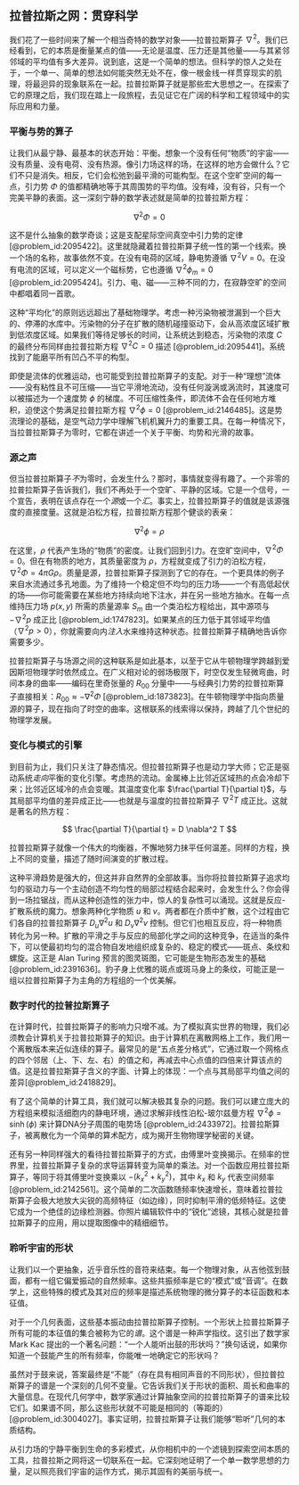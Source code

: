 ## 拉普拉斯之网：贯穿科学

我们花了一些时间来了解一个相当奇特的数学对象——拉普拉斯算子 $\nabla^2$。我们已经看到，它的本质是衡量某点的值——无论是温度、压力还是其他量——与其紧邻邻域的平均值有多大差异。说到底，这是一个简单的想法。但科学的惊人之处在于，一个单一、简单的想法如何能突然无处不在，像一根金线一样贯穿现实的肌理，将最迥异的现象联系在一起。拉普拉斯算子就是那些宏大思想之一。在探索了它的原理之后，我们现在踏上一段旅程，去见证它在广阔的科学和工程领域中的实际应用和力量。

### 平衡与势的算子

让我们从最宁静、最基本的状态开始：平衡。想象一个没有任何“物质”的宇宙——没有质量、没有电荷、没有热源。像引力场这样的场，在这样的地方会做什么？它们不只是消失。相反，它们会松弛到最平滑的可能构型。在这个空旷空间的每一点，引力势 $\Phi$ 的值都精确地等于其周围势的平均值。没有峰，没有谷，只有一个完美平静的表面。这一深刻宁静的数学表述就是简单的拉普拉斯方程：

$$ \nabla^2 \Phi = 0 $$

这不是什么抽象的数学奇谈；这是支配星际空间真空中引力势的定律 [@problem_id:2095422]。这里就隐藏着拉普拉斯算子统一性的第一个线索。换一个场的名称，故事依然不变。在没有电荷的区域，静电势遵循 $\nabla^2 V = 0$。在没有电流的区域，可以定义一个磁标势，它也遵循 $\nabla^2 \phi_m = 0$ [@problem_id:2095424]。引力、电、磁——三种不同的力，在寂静空旷的空间中都唱着同一首歌。

这种“平均化”的原则远远超出了基础物理学。考虑一种污染物被泄漏到一个巨大的、停滞的水库中。污染物的分子在扩散的随机碰撞驱动下，会从高浓度区域扩散到低浓度区域。如果我们等待足够长的时间，让系统达到稳态，污染物的浓度 $C$ 的最终分布同样由拉普拉斯方程 $\nabla^2 C = 0$ 描述 [@problem_id:2095441]。系统找到了能磨平所有凹凸不平的构型。

即使是流体的优雅运动，也可能受到拉普拉斯算子的支配。对于一种“理想”流体——没有粘性且不可压缩——当它平滑地流动，没有任何漩涡或涡流时，其速度可以被描述为一个速度势 $\phi$ 的梯度。不可压缩性条件，即流体不会在任何地方堆积，迫使这个势满足拉普拉斯方程 $\nabla^2 \phi = 0$ [@problem_id:2146485]。这是势流理论的基础，是空气动力学中理解飞机机翼升力的重要工具。在每一种情况下，当拉普拉斯算子为零时，它都在讲述一个关于平衡、均势和光滑的故事。

### 源之声

但当拉普拉斯算子*不*为零时，会发生什么？那时，事情就变得有趣了。一个非零的拉普拉斯算子告诉我们，我们不再处于一个空旷、平静的区域。它是一个信号，一个宣告，表明在该点存在一个*源*或一个*汇*。事实上，拉普拉斯算子的值就是该源强度的直接度量。这就是泊松方程，拉普拉斯方程那个健谈的表亲：

$$ \nabla^2 \phi = \rho $$

在这里，$\rho$ 代表产生场的“物质”的密度。让我们回到引力。在空旷空间中，$\nabla^2 \Phi = 0$。但在有物质的地方，其质量密度为 $\rho$，方程就变成了引力的泊松方程，$\nabla^2 \Phi = 4 \pi G \rho$。质量是源，拉普拉斯算子探测到了它的存在。一个更具体的例子来自水流通过多孔地面。为了维持一个稳定但不均匀的压力场——一个有高低起伏的场——你可能需要在某些地方持续向地下注水，并在另一些地方抽水。在每一点维持压力场 $p(x,y)$ 所需的质量源率 $S_m$ 由一个类泊松方程给出，其中源项与 $-\nabla^2 p$ 成正比 [@problem_id:1747823]。如果某点的压力低于其邻域平均值（$\nabla^2 p > 0$），你就需要向内*注入*水来维持这种状态。拉普拉斯算子精确地告诉你需要多少。

拉普拉斯算子与场源之间的这种联系是如此基本，以至于它从牛顿物理学跨越到爱因斯坦物理学时依然成立。在广义相对论的弱场极限下，时空仅发生轻微弯曲，时间本身的曲率——编码在里奇张量的 $R_{00}$ 分量中——与经典引力势的拉普拉斯算子直接相关：$R_{00} \approx -\nabla^2\Phi$ [@problem_id:1873823]。在牛顿物理学中指向质量源的算子，现在指向了时空的曲率。这根联系的线索得以保持，跨越了几个世纪的物理学发展。

### 变化与模式的引擎

到目前为止，我们只关注了静态情况。但拉普拉斯算子也是动力学大师；它正是驱动系统*走向*平衡的变化引擎。考虑热的流动。金属棒上比邻近区域热的点会冷却下来；比邻近区域冷的点会变暖。其温度变化率 $\frac{\partial T}{\partial t}$，与其局部平均值的差异成正比——也就是与温度的拉普拉斯算子 $\nabla^2 T$ 成正比。这就是著名的热方程：

$$ \frac{\partial T}{\partial t} = D \nabla^2 T $$

拉普拉斯算子就像一个伟大的均衡器，不懈地努力抹平任何温差。同样的方程，换上不同的变量，描述了随时间演变的扩散过程。

这种平滑趋势是强大的，但这并非自然界的全部故事。当你将拉普拉斯算子追求均匀的驱动力与一个主动创造不均匀性的局部过程结合起来时，会发生什么？你会得到一场拉锯战，而从这种创造性的张力中，惊人的复杂性可以涌现。这就是反应-扩散系统的魔力。想象两种化学物质 $u$ 和 $v$。两者都在介质中扩散，这个过程由它们各自的拉普拉斯算子 $D_u \nabla^2 u$ 和 $D_v \nabla^2 v$ 控制。但它们也相互反应，将一种物质转化为另一种。扩散的平滑之手与反应的局部化学之间的这种竞争，在适当的条件下，可以使最初均匀的混合物自发地组织成复杂的、稳定的模式——斑点、条纹和螺旋。这正是 Alan Turing 预言的图灵斑图，它可能是生物形态发生的基础 [@problem_id:2391636]。豹子身上优雅的斑点或斑马身上的条纹，可能正是一组以拉普拉斯算子为主角的方程组的一个优美解。

### 数字时代的拉普拉斯算子

在计算时代，拉普拉斯算子的影响力只增不减。为了模拟真实世界的物理，我们必须教会计算机关于拉普拉斯算子的知识。由于计算机在离散网格上工作，我们用一个离散版本来近似连续的算子。最常见的是“五点差分格式”，它通过取一个网格点的四个邻居（上、下、左、右）的值之和，再减去中心点值的四倍来计算该点的值。这是拉普拉斯算子含义的字面、计算上的体现：一个点与其局部平均值之间的差异[@problem_id:2418829]。

有了这个简单的计算工具，我们就可以解决极其复杂的问题。我们可以建立庞大的方程组来模拟活细胞内的静电环境，通过求解非线性泊松-玻尔兹曼方程 $\nabla^2 \phi = \sinh(\phi)$ 来计算DNA分子周围的电势场 [@problem_id:2433972]。拉普拉斯算子，被离散化为一个简单的算术配方，成为揭开生物物理学秘密的关键。

还有另一种同样强大的看待拉普拉斯算子的方式，由傅里叶变换揭示。在频率的世界里，拉普拉斯算子复杂的求导运算转变为简单的乘法。对一个函数应用拉普拉斯算子，等同于将其傅里叶变换乘以 $-(k_x^2 + k_y^2)$，其中 $k_x$ 和 $k_y$ 代表空间频率 [@problem_id:2142561]。这个简单的二次函数随频率快速增长，意味着拉普拉斯算子会极大地放大尖锐的高频特征（如边缘），同时抑制平滑的低频特征。这使它成为一个绝佳的边缘检测器。你照片编辑软件中的“锐化”滤镜，其核心就是拉普拉斯算子的应用，用以提取图像中的精细细节。

### 聆听宇宙的形状

让我们以一个更抽象，近乎音乐性的音符来结束。每一个物理对象，从吉他弦到鼓面，都有一组它偏爱振动的自然频率。这些共振频率是它的“模式”或“音调”。在数学上，这些特殊的模式及其对应的频率是描述系统物理的微分算子的本征函数和本征值。

对于一个几何表面，这些基本振动由拉普拉斯算子控制。一个形状上拉普拉斯算子所有可能的本征值的集合被称为它的*谱*。这个谱是一种声学指纹。这引出了数学家 Mark Kac 提出的一个著名问题：“一个人能听出鼓的形状吗？”换句话说，如果你知道一个鼓能产生的所有频率，你能唯一地确定它的形状吗？

虽然对于鼓来说，答案最终是“不能”（存在具有相同声音的不同形状），但拉普拉斯算子的谱是一个深刻的几何不变量。它告诉我们关于形状的面积、周长和曲率的大量信息。在现代几何学中，数学家通过计算抽象空间的拉普拉斯算子的谱来比较它们。如果谱不同，那么这些形状就不可能是相同的（等距的）[@problem_id:3004027]。事实证明，拉普拉斯算子让我们能够“聆听”几何的本质结构。

从引力场的宁静平衡到生命的多彩模式，从你相机中的一个滤镜到探索空间本质的工具，拉普拉斯之网将这一切联系在一起。它深刻地证明了一个单一数学思想的力量，足以照亮我们宇宙的运作方式，揭示其固有的美丽与统一。